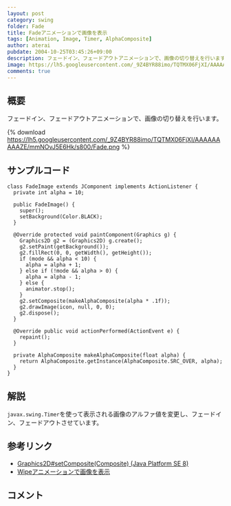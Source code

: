 ```yaml
---
layout: post
category: swing
folder: Fade
title: Fadeアニメーションで画像を表示
tags: [Animation, Image, Timer, AlphaComposite]
author: aterai
pubdate: 2004-10-25T03:45:26+09:00
description: フェードイン、フェードアウトアニメーションで、画像の切り替えを行います。
image: https://lh5.googleusercontent.com/_9Z4BYR88imo/TQTMX06FjXI/AAAAAAAAAZE/mmNOvJ5E6Hk/s800/Fade.png
comments: true
---
```

## 概要
フェードイン、フェードアウトアニメーションで、画像の切り替えを行います。

{% download https://lh5.googleusercontent.com/_9Z4BYR88imo/TQTMX06FjXI/AAAAAAAAAZE/mmNOvJ5E6Hk/s800/Fade.png %}

## サンプルコード
<pre class="prettyprint"><code>class FadeImage extends JComponent implements ActionListener {
  private int alpha = 10;

  public FadeImage() {
    super();
    setBackground(Color.BLACK);
  }

  @Override protected void paintComponent(Graphics g) {
    Graphics2D g2 = (Graphics2D) g.create();
    g2.setPaint(getBackground());
    g2.fillRect(0, 0, getWidth(), getHeight());
    if (mode &amp;&amp; alpha &lt; 10) {
      alpha = alpha + 1;
    } else if (!mode &amp;&amp; alpha &gt; 0) {
      alpha = alpha - 1;
    } else {
      animator.stop();
    }
    g2.setComposite(makeAlphaComposite(alpha * .1f));
    g2.drawImage(icon, null, 0, 0);
    g2.dispose();
  }

  @Override public void actionPerformed(ActionEvent e) {
    repaint();
  }

  private AlphaComposite makeAlphaComposite(float alpha) {
    return AlphaComposite.getInstance(AlphaComposite.SRC_OVER, alpha);
  }
}
</code></pre>

## 解説
`javax.swing.Timer`を使って表示される画像のアルファ値を変更し、フェードイン、フェードアウトさせています。

## 参考リンク
- [Graphics2D#setComposite(Composite) (Java Platform SE 8)](https://docs.oracle.com/javase/jp/8/docs/api/java/awt/Graphics2D.html#setComposite-java.awt.Composite-)
- [Wipeアニメーションで画像を表示](https://ateraimemo.com/Swing/Wipe.html)

<!-- dummy comment line for breaking list -->

## コメント
